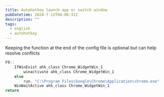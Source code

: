 ```yaml
---
title: Autohotkey launch app or switch window
pubDatetime: 2024-7-12T04:06:31Z
description: ""
tags:
  - english
  - autohotkey
---
```


Keeping the function at the end of the config file is optional but can help resolve conflicts

```js
F9::
    IfWinExist ahk_class Chrome_WidgetWin_1
        winactivate ahk_class Chrome_WidgetWin_1
    else
        run, "C:\Program Files\Google\Chrome\Application\chrome.exe"
    WinWaitActive ahk_class Chrome_WidgetWin_1
return
```
